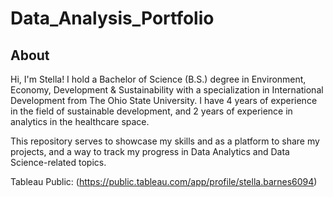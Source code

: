 # Data_Analysis_Portfolio

## About

Hi, I'm Stella! I hold a Bachelor of Science (B.S.) degree in Environment, Economy, Development & Sustainability with a specialization in International Development from The Ohio State University. I have 4 years of experience in the field of sustainable development, and 2 years of experience in analytics in the healthcare space. 

This repository serves to showcase my skills and as a platform to share my projects, and a way to track my progress in Data Analytics and Data Science-related topics.

Tableau Public: (https://public.tableau.com/app/profile/stella.barnes6094)
